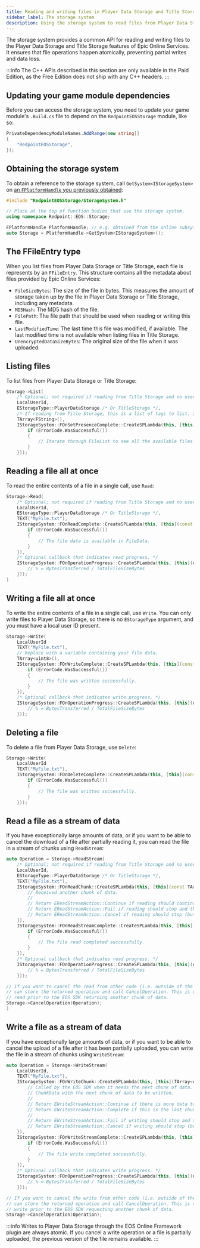 ```yaml
---
title: Reading and writing files in Player Data Storage and Title Storage
sidebar_label: The storage system
description: Using the storage system to read files from Player Data Storage and Title Storage, and to write files to Player Data Storage.
---
```


The storage system provides a common API for reading and writing files to the Player Data Storage and Title Storage features of Epic Online Services. It ensures that file operations happen atomically, preventing partial writes and data loss.

:::info
The C++ APIs described in this section are only available in the Paid Edition, as the Free Edition does not ship with any C++ headers.
:::

## Updating your game module dependencies

Before you can access the storage system, you need to update your game module's `.Build.cs` file to depend on the `RedpointEOSStorage` module, like so:

```csharp
PrivateDependencyModuleNames.AddRange(new string[]
{
    "RedpointEOSStorage",
});
```

## Obtaining the storage system

To obtain a reference to the storage system, call `GetSystem<IStorageSystem>` on [an `FPlatformHandle` you previously obtained](./index.md):

```cpp
#include "RedpointEOSStorage/StorageSystem.h"

// Place at the top of function bodies that use the storage system.
using namespace Redpoint::EOS::Storage;

FPlatformHandle PlatformHandle; // e.g. obtained from the online subsystem.
auto Storage = PlatformHandle->GetSystem<IStorageSystem>();
```

## The FFileEntry type

When you list files from Player Data Storage or Title Storage, each file is represents by an `FFileEntry`. This structure contains all the metadata about files provided by Epic Online Services:

- `FileSizeBytes`: The size of the file in bytes. This measures the amount of storage taken up by the file in Player Data Storage or Title Storage, including any metadata.
- `MD5Hash`: The MD5 hash of the file.
- `FilePath`: The file path that should be used when reading or writing this file.
- `LastModifiedTime`: The last time this file was modified, if available. The last modified time is not available when listing files in Title Storage.
- `UnencryptedDataSizeBytes`: The original size of the file when it was uploaded.

## Listing files

To list files from Player Data Storage or Title Storage:

```cpp
Storage->List(
    /* Optional; not required if reading from Title Storage and no user is signed in. */
    LocalUserId,
    EStorageType::PlayerDataStorage /* Or TitleStorage */,
    /* If reading from Title Storage, this is a list of tags to list. If empty, defaults to "Default". */
    TArray<FString>(),
    IStorageSystem::FOnSetPresenceComplete::CreateSPLambda(this, [this](const FError &ErrorCode, const TArray<FFileEntry> &FileList) {
        if (ErrorCode.WasSuccessful())
        {
            // Iterate through FileList to see all the available files.
        }
    }));
```

## Reading a file all at once

To read the entire contents of a file in a single call, use `Read`:

```cpp
Storage->Read(
    /* Optional; not required if reading from Title Storage and no user is signed in. */
    LocalUserId,
    EStorageType::PlayerDataStorage /* Or TitleStorage */,
    TEXT("MyFile.txt"),
    IStorageSystem::FOnReadComplete::CreateSPLambda(this, [this](const FError &ErrorCode, const TArray<uint8> &FileData) {
        if (ErrorCode.WasSuccessful())
        {
            // The file data is available in FileData.
        }
    }),
    /* Optional callback that indicates read progress. */
    IStorageSystem::FOnOperationProgress::CreateSPLambda(this, [this](uint32 BytesTransferred, uint32 TotalFileSizeBytes) {
        // % = BytesTransferred / TotalFileSizeBytes
    }));
)
```

## Writing a file all at once

To write the entire contents of a file in a single call, use `Write`. You can only write files to Player Data Storage, so there is no `EStorageType` argument, and you must have a local user ID present.

```cpp
Storage->Write(
    LocalUserId
    TEXT("MyFile.txt"),
    // Replace with a variable containing your file data.
    TArray<uint8>(),
    IStorageSystem::FOnWriteComplete::CreateSPLambda(this, [this](const FError &ErrorCode) {
        if (ErrorCode.WasSuccessful())
        {
            // The file was written successfully.
        }
    }),
    /* Optional callback that indicates write progress. */
    IStorageSystem::FOnOperationProgress::CreateSPLambda(this, [this](uint32 BytesTransferred, uint32 TotalFileSizeBytes) {
        // % = BytesTransferred / TotalFileSizeBytes
    }));
```

## Deleting a file

To delete a file from Player Data Storage, use `Delete`:

```cpp
Storage->Write(
    LocalUserId
    TEXT("MyFile.txt"),
    IStorageSystem::FOnDeleteComplete::CreateSPLambda(this, [this](const FError &ErrorCode) {
        if (ErrorCode.WasSuccessful())
        {
            // The file was written successfully.
        }
    }));
```

## Read a file as a stream of data

If you have exceptionally large amounts of data, or if you want to be able to cancel the download of a file after partially reading it, you can read the file in a stream of chunks using `ReadStream`:

```cpp
auto Operation = Storage->ReadStream(
    /* Optional; not required if reading from Title Storage and no user is signed in. */
    LocalUserId,
    EStorageType::PlayerDataStorage /* Or TitleStorage */,
    TEXT("MyFile.txt"),
    IStorageSystem::FOnReadChunk::CreateSPLambda(this, [this](const TArray<uint8> &ChunkData, uint32 TotalFileSizeBytes, bool bIsLastChunk) -> EReadStreamAction {
        // Received another chunk of data.
        //
        // Return EReadStreamAction::Continue if reading should continue.
        // Return EReadStreamAction::Fail if reading should stop and the read operation should count as a failure.
        // Return EReadStreamAction::Cancel if reading should stop (but not due to an error).
    }),
    IStorageSystem::FOnReadStreamComplete::CreateSPLambda(this, [this](const FError &ErrorCode) {
        if (ErrorCode.WasSuccessful())
        {
            // The file read completed successfully.
        }
    }),
    /* Optional callback that indicates read progress. */
    IStorageSystem::FOnOperationProgress::CreateSPLambda(this, [this](uint32 BytesTransferred, uint32 TotalFileSizeBytes) {
        // % = BytesTransferred / TotalFileSizeBytes
    }));

// If you want to cancel the read from other code (i.e. outside of the 'OnReadChunk' callback), you
// can store the returned operation and call CancelOperation. This is useful if you want to cancel the
// read prior to the EOS SDK returning another chunk of data.
Storage->CancelOperation(Operation);
)
```

## Write a file as a stream of data

If you have exceptionally large amounts of data, or if you want to be able to cancel the upload of a file after it has been partially uploaded, you can write the file in a stream of chunks using `WriteStream`:

```cpp
auto Operation = Storage->WriteStream(
    LocalUserId,
    TEXT("MyFile.txt"),
    IStorageSystem::FOnWriteChunk::CreateSPLambda(this, [this](TArray<uint8> &ChunkData) -> EWriteStreamAction {
        // Called by the EOS SDK when it needs the next chunk of data. You should populate
        // ChunkData with the next chunk of data to be written.
        //
        // Return EWriteStreamAction::Continue if there is more data to upload after this chunk.
        // Return EWriteStreamAction::Complete if this is the last chunk of data to upload.
        //
        // Return EWriteStreamAction::Fail if writing should stop and the write operation should count as a failure.
        // Return EWriteStreamAction::Cancel if writing should stop (but not due to an error).
    }),
    IStorageSystem::FOnWriteStreamComplete::CreateSPLambda(this, [this](const FError &ErrorCode) {
        if (ErrorCode.WasSuccessful())
        {
            // The file write completed successfully.
        }
    }),
    /* Optional callback that indicates write progress. */
    IStorageSystem::FOnOperationProgress::CreateSPLambda(this, [this](uint32 BytesTransferred, uint32 TotalFileSizeBytes) {
        // % = BytesTransferred / TotalFileSizeBytes
    }));

// If you want to cancel the write from other code (i.e. outside of the 'OnWriteChunk' callback), you
// can store the returned operation and call CancelOperation. This is useful if you want to cancel the
// write prior to the EOS SDK requesting another chunk of data.
Storage->CancelOperation(Operation);
```

:::info
Writes to Player Data Storage through the EOS Online Framework plugin are always atomic. If you cancel a write operation or a file is partially uploaded, the previous version of the file remains available.
:::
